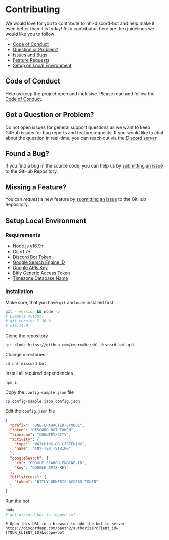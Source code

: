 # Contributing

We would love for you to contribute to nhl-discord-bot and help make it even better than it is
today! As a contributor, here are the guidelines we would like you to follow:

 - [Code of Conduct](#coc)
 - [Question or Problem?](#question)
 - [Issues and Bugs](#issue)
 - [Feature Requests](#feature)
 - [Setup on Local Environment](#setup)

## <a name="coc"></a> Code of Conduct

Help us keep the project open and inclusive. Please read and follow the [Code of Conduct][coc].

## <a name="question"></a> Got a Question or Problem?

Do not open issues for general support questions as we want to keep GitHub issues for bug reports and feature requests. If you would like to chat about the question in real-time, you can reach out via the [Discord server][discord].

## <a name="issue"></a> Found a Bug?

If you find a bug in the source code, you can help us by [submitting an issue][issue-template] to the GitHub Repository.

## <a name="feature"></a> Missing a Feature?

You can *request* a new feature by [submitting an issue][issue-template] to the GitHub Repository.

## <a name="setup"></a> Setup Local Environment

### Requirements

- Node.js v16.9+
- Git v1.7+
- [Discord Bot Token](https://discordjs.guide/preparations/setting-up-a-bot-application.html)
- [Google Search Engine ID](https://developers.google.com/custom-search/docs/tutorial/creatingcse)
- [Google APIs Key](https://developers.google.com/custom-search/v1/introduction)
- [Bitly Generic Access Token](https://support.bitly.com/hc/en-us/articles/230647907-How-do-I-generate-an-OAuth-access-token-for-the-Bitly-API-)
- [Timezone Database Name](https://en.wikipedia.org/wiki/List_of_tz_database_time_zones)


### Installation

Make sure, that you have `git` and `node` installed first
```sh
git --version && node -v
# Example output:
# git version 2.36.0
# v16.14.0
```

Clone the repository
```sh
git clone https://github.com/conrmahr/nhl-discord-bot.git
```

Change directories
```sh
cd nhl-discord-bot
```

Install all required dependencies
```sh
npm i
```

Copy the `config-sample.json` file
```sh
cp config-sample.json config.json
```

Edit the `config.json` file
```json
{
  "prefix": "ONE-CHARACTER-SYMBOL",
  "token": "DISCORD-BOT-TOKEN",
  "timezone": "COUNTRY/CITY",
  "activity": {
    "type": "WATCHING-OR-LISTENING",
    "name": "ANY-TEXT-STRING"
  },
  "googleSearch": {
    "cx": "GOOGLE-SEARCH-ENGINE-ID",
    "key": "GOOGLE-APIS-KEY"
  },
  "bitlyAccess": {
    "token": "BITLY-GENERIC-ACCESS-TOKEN"
  }
}
```

Run the bot
```sh
node .
# nhl-discord-bot is logged in!
```

```
# Open this URL in a browser to add the bot to server
https://discordapp.com/oauth2/authorize?client_id={YOUR_CLIENT_ID}&scope=bot
```

<!-- LINKS -->
[coc]: CODE_OF_CONDUCT.md
[issue-template]: https://github.com/conrmahr/nhl-discord-bot/issues/new/choose
[feature-template]: ISSUE_TEMPLATE/feature_request.md
[pr-template]: PULL_REQUEST_TEMPLATE.md
[github]: https://github.com/conrmahr/nhl-discord-bot
[discord]: https://discord.gg/92UtjGs